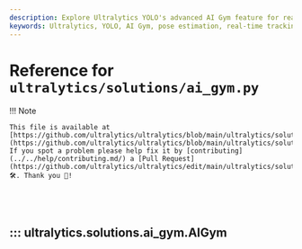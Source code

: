 ```yaml
---
description: Explore Ultralytics YOLO's advanced AI Gym feature for real-time pose estimation and gym exercise tracking using cutting-edge machine learning technology.
keywords: Ultralytics, YOLO, AI Gym, pose estimation, real-time tracking, machine learning, exercise counting, AI fitness, computer vision, gym workout analysis, YOLOv8, artificial intelligence, fitness technology
---
```


# Reference for `ultralytics/solutions/ai_gym.py`

!!! Note

    This file is available at [https://github.com/ultralytics/ultralytics/blob/main/ultralytics/solutions/ai_gym.py](https://github.com/ultralytics/ultralytics/blob/main/ultralytics/solutions/ai_gym.py). If you spot a problem please help fix it by [contributing](../../help/contributing.md/) a [Pull Request](https://github.com/ultralytics/ultralytics/edit/main/ultralytics/solutions/ai_gym.py) 🛠️. Thank you 🙏!

<br><br>

## ::: ultralytics.solutions.ai_gym.AIGym

<br><br>
